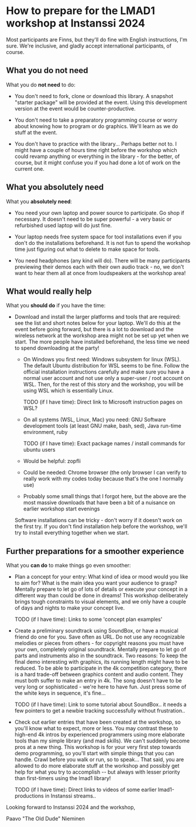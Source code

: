 # How to prepare for the LMAD1 workshop at Instanssi 2024

Most participants are Finns, but they'll do fine with English instructions, I'm
sure. We're inclusive, and gladly accept international participants, of course.

## What you do not need

What you do **not need** to do:

- You don't need to fork, clone or download this library. A snapshot "starter
  package" will be provided at the event. Using this development version at the
  event would be counter-productive.

- You don't need to take a preparatory programming course or worry about knowing
  how to program or do graphics. We'll learn as we do stuff at the event.

- You don't have to practice with the library... Perhaps better not to. I might
  have a couple of hours time right before the workshop which could revamp
  anything or everything in the library - for the better, of course, but it
  might confuse you if you had done a lot of work on the current one.

## What you absolutely need

What you **absolutely need**:

- You need your own laptop and power source to participate. Go shop if
  necessary. It doesn't need to be super powerful - a very basic or refurbished
  used laptop will do just fine.

- Your laptop needs free system space for tool installations even if you don't
  do the installations beforehand. It is not fun to spend the workshop time just
  figuring out what to delete to make space for tools.

- You need headphones (any kind will do). There will be many participants
  previewing their demos each with their own audio track - no, we don't want to
  hear them all at once from loudspeakers at the workshop area!

## What would really help

What you **should do** if you have the time:

- Download and install the larger platforms and tools that are required: see the
  list and short notes below for your laptop. We'll do this at the event before
  going forward, but there is a lot to download and the wireless network at the
  workshop area might not be set up yet when we start. The more people have
  installed beforehand, the less time we need to spend downloading at the party!

  + On Windows you first need: Windows subsystem for linux (WSL). The default
    Ubuntu distribution for WSL seems to be fine. Follow the official
    installation instructions carefully and make sure you have a normal user
    account and not use only a super-user / root account on WSL. Then, for the
    rest of this story and the workshop, you will be using WSL which is
    essentially Linux.

    TODO (if I have time): Direct link to Microsoft instruction pages on WSL?

  + On all systems (WSL, Linux, Mac) you need: GNU Software development tools
    (at least GNU make, bash, sed), Java run-time environment, ruby

    TODO (if I have time): Exact package names / install commands for ubuntu users

  + Would be helpful: zopfli

  + Could be needed: Chrome browser (the only browser I can verify to really
    work with my codes today because that's the one I normally use)

  + Probably some small things that I forgot here, but the above are the most
    massive downloads that have been a bit of a nuisance on earlier workshop
    start evenings

  Software installations can be tricky - don't worry if it doesn't work on the
  first try. If you don't find installation help before the workshop, we'll try
  to install everything together when we start.

## Further preparations for a smoother experience

What you **can do** to make things go even smoother:

- Plan a concept for your entry: What kind of idea or mood would you like to aim
  for? What is the main idea you want your audience to grasp? Mentally prepare
  to let go of lots of details or execute your concept in a different way than
  could be done in dreams! This workshop deliberately brings tough constraints
  to visual elements, and we only have a couple of days and nights to make your
  concept live.

  TODO (if I have time): Links to some 'concept plan examples'

- Create a preliminary soundtrack using SoundBox, or have a musical friend do
  one for you. Save often as URL. Do not use any recognizable melodies or pieces
  from others - for copyright reasons you must have your own, completely
  original soundtrack. Mentally prepare to let go of parts and instruments also
  in the soundtrack. Two reasons: To keep the final demo interesting with
  graphics, its running length might have to be reduced. To be able to
  participate in the 4k competition category, there is a hard trade-off between
  graphics content and audio content. They must both suffer to make an entry in
  4k. The song doesn't have to be very long or sophisticated - we're here to
  have fun. Just press some of the white keys in sequence, it's fine...

  TODO (if I have time): Link to some tutorial about SoundBox.. it needs a few
  pointers to get a newbie tracking successfully without frustration..

- Check out earlier entries that have been created at the workshop, so you'll
  know what to expect, more or less. You may contrast these to high-end 4k
  intros by experienced programmers using more elaborate tools than my simple
  library (and mad skills). We can't suddenly become pros at a new thing. This
  workshop is for your very first step towards demo programming, so you'll start
  with simple things that you can handle. Crawl before you walk or run, so to
  speak... That said, you are allowed to do more elaborate stuff at the workshop
  and possibly get help for what you try to accomplish -- but always with lesser
  priority than first-timers using the lmad1 library!

  TODO (if I have time): Direct links to videos of some earlier
  lmad1-productions in Instanssi streams..

Looking forward to Instanssi 2024 and the workshop,

Paavo "The Old Dude" Nieminen
